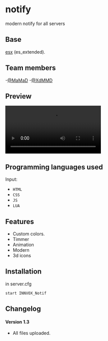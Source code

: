 # notify #
modern notify for all servers


## Base ##
[esx](https://github.com/mitlight/es_extended) (es_extended).


## Team members ##
-<a href="https://github.com/Mohammadsdq" target="_blank">@MaMaD</a>
-<a href="https://github.com/MMDXd" target="_blank">@XdMMD</a>


## Preview ##
<video controls>
  <source src="https://cdn.discordapp.com/attachments/791700554275356742/1133364080443404348/InShot_20230725_151310601.mp4" type="video/mp4">
</video>

## Programming languages used ##
Input:
- `HTML`
- `CSS`
- `JS`
- `LUA`


## Features ##
- Custom colors.
- Timmer
- Animation
- Modern
- 3d icons


## Installation ##
in server.cfg
```
start INNVOX_Notif
```


## Changelog ##
#### Version 1.3 ####
- All files uploaded.
